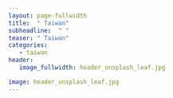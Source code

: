 ```yaml
---
layout: page-fullwidth
title:  " Taiwan"
subheadline:  " "
teaser: " Taiwan"
categories: 
   - taiwan
header:
   image_fullwidth: header_unsplash_leaf.jpg

image: header_unsplash_leaf.jpg
---
```

